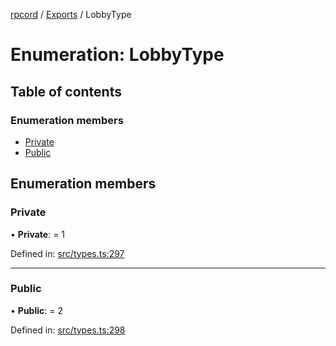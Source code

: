 [rpcord](../README.md) / [Exports](../modules.md) / LobbyType

# Enumeration: LobbyType

## Table of contents

### Enumeration members

- [Private](lobbytype.md#private)
- [Public](lobbytype.md#public)

## Enumeration members

### Private

• **Private**: = 1

Defined in: [src/types.ts:297](https://github.com/DjDeveloperr/RPCord/blob/43e46ce/src/types.ts#L297)

___

### Public

• **Public**: = 2

Defined in: [src/types.ts:298](https://github.com/DjDeveloperr/RPCord/blob/43e46ce/src/types.ts#L298)
